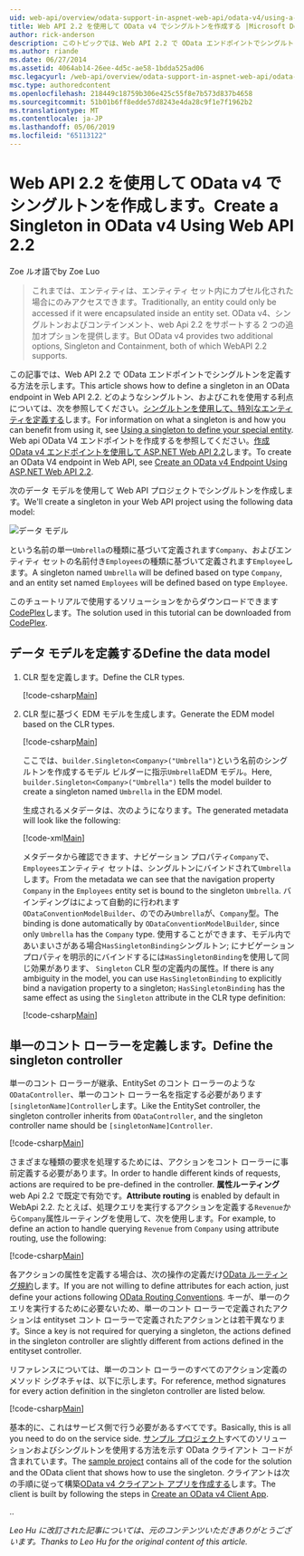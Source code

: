 ```yaml
---
uid: web-api/overview/odata-support-in-aspnet-web-api/odata-v4/using-a-singleton-in-an-odata-endpoint-in-web-api-22
title: Web API 2.2 を使用して OData v4 でシングルトンを作成する |Microsoft Docs
author: rick-anderson
description: このトピックでは、Web API 2.2 で OData エンドポイントでシングルトンを定義する方法を示します。
ms.author: riande
ms.date: 06/27/2014
ms.assetid: 4064ab14-26ee-4d5c-ae58-1bdda525ad06
msc.legacyurl: /web-api/overview/odata-support-in-aspnet-web-api/odata-v4/using-a-singleton-in-an-odata-endpoint-in-web-api-22
msc.type: authoredcontent
ms.openlocfilehash: 218449c18759b306e425c55f8e7b573d837b4658
ms.sourcegitcommit: 51b01b6ff8edde57d8243e4da28c9f1e7f1962b2
ms.translationtype: MT
ms.contentlocale: ja-JP
ms.lasthandoff: 05/06/2019
ms.locfileid: "65113122"
---
```

# <a name="create-a-singleton-in-odata-v4-using-web-api-22"></a><span data-ttu-id="5d136-103">Web API 2.2 を使用して OData v4 でシングルトンを作成します。</span><span class="sxs-lookup"><span data-stu-id="5d136-103">Create a Singleton in OData v4 Using Web API 2.2</span></span>

<span data-ttu-id="5d136-104">Zoe ルオ語で</span><span class="sxs-lookup"><span data-stu-id="5d136-104">by Zoe Luo</span></span>

> <span data-ttu-id="5d136-105">これまでは、エンティティは、エンティティ セット内にカプセル化された場合にのみアクセスできます。</span><span class="sxs-lookup"><span data-stu-id="5d136-105">Traditionally, an entity could only be accessed if it were encapsulated inside an entity set.</span></span> <span data-ttu-id="5d136-106">OData v4、シングルトンおよびコンテインメント、web Api 2.2 をサポートする 2 つの追加オプションを提供します。</span><span class="sxs-lookup"><span data-stu-id="5d136-106">But OData v4 provides two additional options, Singleton and Containment, both of which WebAPI 2.2 supports.</span></span>

<span data-ttu-id="5d136-107">この記事では、Web API 2.2 で OData エンドポイントでシングルトンを定義する方法を示します。</span><span class="sxs-lookup"><span data-stu-id="5d136-107">This article shows how to define a singleton in an OData endpoint in Web API 2.2.</span></span> <span data-ttu-id="5d136-108">どのようなシングルトン、およびこれを使用する利点については、次を参照してください。[シングルトンを使用して、特別なエンティティを定義する](https://blogs.msdn.com/b/odatateam/archive/2014/03/05/use-singleton-to-define-your-special-entity.aspx)します。</span><span class="sxs-lookup"><span data-stu-id="5d136-108">For information on what a singleton is and how you can benefit from using it, see [Using a singleton to define your special entity](https://blogs.msdn.com/b/odatateam/archive/2014/03/05/use-singleton-to-define-your-special-entity.aspx).</span></span> <span data-ttu-id="5d136-109">Web api OData V4 エンドポイントを作成するを参照してください。[作成 OData v4 エンドポイントを使用して ASP.NET Web API 2.2](create-an-odata-v4-endpoint.md)します。</span><span class="sxs-lookup"><span data-stu-id="5d136-109">To create an OData V4 endpoint in Web API, see [Create an OData v4 Endpoint Using ASP.NET Web API 2.2](create-an-odata-v4-endpoint.md).</span></span> 

<span data-ttu-id="5d136-110">次のデータ モデルを使用して Web API プロジェクトでシングルトンを作成します。</span><span class="sxs-lookup"><span data-stu-id="5d136-110">We'll create a singleton in your Web API project using the following data model:</span></span>

![データ モデル](using-a-singleton-in-an-odata-endpoint-in-web-api-22/_static/image1.png)

<span data-ttu-id="5d136-112">という名前の単一`Umbrella`の種類に基づいて定義されます`Company`、およびエンティティ セットの名前付き`Employees`の種類に基づいて定義されます`Employee`します。</span><span class="sxs-lookup"><span data-stu-id="5d136-112">A singleton named `Umbrella` will be defined based on type `Company`, and an entity set named `Employees` will be defined based on type `Employee`.</span></span>

<span data-ttu-id="5d136-113">このチュートリアルで使用するソリューションをからダウンロードできます[CodePlex](http://aspnet.codeplex.com/sourcecontrol/latest#Samples/WebApi/OData/v4/ODataSingletonSample/)します。</span><span class="sxs-lookup"><span data-stu-id="5d136-113">The solution used in this tutorial can be downloaded from [CodePlex](http://aspnet.codeplex.com/sourcecontrol/latest#Samples/WebApi/OData/v4/ODataSingletonSample/).</span></span>

## <a name="define-the-data-model"></a><span data-ttu-id="5d136-114">データ モデルを定義する</span><span class="sxs-lookup"><span data-stu-id="5d136-114">Define the data model</span></span>

1. <span data-ttu-id="5d136-115">CLR 型を定義します。</span><span class="sxs-lookup"><span data-stu-id="5d136-115">Define the CLR types.</span></span>

    [!code-csharp[Main](using-a-singleton-in-an-odata-endpoint-in-web-api-22/samples/sample1.cs)]
2. <span data-ttu-id="5d136-116">CLR 型に基づく EDM モデルを生成します。</span><span class="sxs-lookup"><span data-stu-id="5d136-116">Generate the EDM model based on the CLR types.</span></span>

    [!code-csharp[Main](using-a-singleton-in-an-odata-endpoint-in-web-api-22/samples/sample2.cs)]

    <span data-ttu-id="5d136-117">ここでは、`builder.Singleton<Company>("Umbrella")`という名前のシングルトンを作成するモデル ビルダーに指示`Umbrella`EDM モデル。</span><span class="sxs-lookup"><span data-stu-id="5d136-117">Here, `builder.Singleton<Company>("Umbrella")` tells the model builder to create a singleton named `Umbrella` in the EDM model.</span></span>

    <span data-ttu-id="5d136-118">生成されるメタデータは、次のようになります。</span><span class="sxs-lookup"><span data-stu-id="5d136-118">The generated metadata will look like the following:</span></span>

    [!code-xml[Main](using-a-singleton-in-an-odata-endpoint-in-web-api-22/samples/sample3.xml)]

    <span data-ttu-id="5d136-119">メタデータから確認できます、ナビゲーション プロパティ`Company`で、`Employees`エンティティ セットは、シングルトンにバインドされて`Umbrella`します。</span><span class="sxs-lookup"><span data-stu-id="5d136-119">From the metadata we can see that the navigation property `Company` in the `Employees` entity set is bound to the singleton `Umbrella`.</span></span> <span data-ttu-id="5d136-120">バインディングはによって自動的に行われます`ODataConventionModelBuilder`、のでのみ`Umbrella`が、`Company`型。</span><span class="sxs-lookup"><span data-stu-id="5d136-120">The binding is done automatically by `ODataConventionModelBuilder`, since only `Umbrella` has the `Company` type.</span></span> <span data-ttu-id="5d136-121">使用することができます、モデル内であいまいさがある場合`HasSingletonBinding`シングルトン; にナビゲーション プロパティを明示的にバインドするには`HasSingletonBinding`を使用して同じ効果があります、 `Singleton` CLR 型の定義内の属性。</span><span class="sxs-lookup"><span data-stu-id="5d136-121">If there is any ambiguity in the model, you can use `HasSingletonBinding` to explicitly bind a navigation property to a singleton; `HasSingletonBinding` has the same effect as using the `Singleton` attribute in the CLR type definition:</span></span>

    [!code-csharp[Main](using-a-singleton-in-an-odata-endpoint-in-web-api-22/samples/sample4.cs)]

## <a name="define-the-singleton-controller"></a><span data-ttu-id="5d136-122">単一のコント ローラーを定義します。</span><span class="sxs-lookup"><span data-stu-id="5d136-122">Define the singleton controller</span></span>

<span data-ttu-id="5d136-123">単一のコント ローラーが継承、EntitySet のコント ローラーのような`ODataController`、単一のコント ローラー名を指定する必要があります`[singletonName]Controller`します。</span><span class="sxs-lookup"><span data-stu-id="5d136-123">Like the EntitySet controller, the singleton controller inherits from `ODataController`, and the singleton controller name should be `[singletonName]Controller`.</span></span>

[!code-csharp[Main](using-a-singleton-in-an-odata-endpoint-in-web-api-22/samples/sample5.cs)]

<span data-ttu-id="5d136-124">さまざまな種類の要求を処理するためには、アクションをコント ローラーに事前定義する必要があります。</span><span class="sxs-lookup"><span data-stu-id="5d136-124">In order to handle different kinds of requests, actions are required to be pre-defined in the controller.</span></span> <span data-ttu-id="5d136-125">**属性ルーティング**web Api 2.2 で既定で有効です。</span><span class="sxs-lookup"><span data-stu-id="5d136-125">**Attribute routing** is enabled by default in WebApi 2.2.</span></span> <span data-ttu-id="5d136-126">たとえば、処理クエリを実行するアクションを定義する`Revenue`から`Company`属性ルーティングを使用して、次を使用します。</span><span class="sxs-lookup"><span data-stu-id="5d136-126">For example, to define an action to handle querying `Revenue` from `Company` using attribute routing, use the following:</span></span>

[!code-csharp[Main](using-a-singleton-in-an-odata-endpoint-in-web-api-22/samples/sample6.cs)]

<span data-ttu-id="5d136-127">各アクションの属性を定義する場合は、次の操作の定義だけ[OData ルーティング規約](../odata-routing-conventions.md)します。</span><span class="sxs-lookup"><span data-stu-id="5d136-127">If you are not willing to define attributes for each action, just define your actions following [OData Routing Conventions](../odata-routing-conventions.md).</span></span> <span data-ttu-id="5d136-128">キーが、単一のクエリを実行するために必要ないため、単一のコント ローラーで定義されたアクションは entityset コント ローラーで定義されたアクションとは若干異なります。</span><span class="sxs-lookup"><span data-stu-id="5d136-128">Since a key is not required for querying a singleton, the actions defined in the singleton controller are slightly different from actions defined in the entityset controller.</span></span>

<span data-ttu-id="5d136-129">リファレンスについては、単一のコント ローラーのすべてのアクション定義のメソッド シグネチャは、以下に示します。</span><span class="sxs-lookup"><span data-stu-id="5d136-129">For reference, method signatures for every action definition in the singleton controller are listed below.</span></span>

[!code-csharp[Main](using-a-singleton-in-an-odata-endpoint-in-web-api-22/samples/sample7.cs)]

<span data-ttu-id="5d136-130">基本的に、これはサービス側で行う必要があるすべてです。</span><span class="sxs-lookup"><span data-stu-id="5d136-130">Basically, this is all you need to do on the service side.</span></span> <span data-ttu-id="5d136-131">[サンプル プロジェクト](http://aspnet.codeplex.com/sourcecontrol/latest#Samples/WebApi/OData/v4/ODataSingletonSample/)すべてのソリューションおよびシングルトンを使用する方法を示す OData クライアント コードが含まれています。</span><span class="sxs-lookup"><span data-stu-id="5d136-131">The [sample project](http://aspnet.codeplex.com/sourcecontrol/latest#Samples/WebApi/OData/v4/ODataSingletonSample/) contains all of the code for the solution and the OData client that shows how to use the singleton.</span></span> <span data-ttu-id="5d136-132">クライアントは次の手順に従って構築[OData v4 クライアント アプリを作成する](create-an-odata-v4-client-app.md)します。</span><span class="sxs-lookup"><span data-stu-id="5d136-132">The client is built by following the steps in [Create an OData v4 Client App](create-an-odata-v4-client-app.md).</span></span>

<span data-ttu-id="5d136-133">.</span><span class="sxs-lookup"><span data-stu-id="5d136-133">.</span></span> 

<span data-ttu-id="5d136-134">*Leo Hu に改訂された記事については、元のコンテンツいただきありがとうございます。*</span><span class="sxs-lookup"><span data-stu-id="5d136-134">*Thanks to Leo Hu for the original content of this article.*</span></span>
